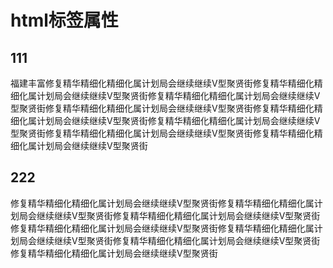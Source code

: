# html标签属性

## 111
福建丰富修复精华精细化精细化属计划局会继续继续V型聚贤街修复精华精细化精细化属计划局会继续继续V型聚贤街修复精华精细化精细化属计划局会继续继续V型聚贤街修复精华精细化精细化属计划局会继续继续V型聚贤街修复精华精细化精细化属计划局会继续继续V型聚贤街修复精华精细化精细化属计划局会继续继续V型聚贤街修复精华精细化精细化属计划局会继续继续V型聚贤街修复精华精细化精细化属计划局会继续继续V型聚贤街

## 222
修复精华精细化精细化属计划局会继续继续V型聚贤街修复精华精细化精细化属计划局会继续继续V型聚贤街修复精华精细化精细化属计划局会继续继续V型聚贤街修复精华精细化精细化属计划局会继续继续V型聚贤街修复精华精细化精细化属计划局会继续继续V型聚贤街修复精华精细化精细化属计划局会继续继续V型聚贤街修复精华精细化精细化属计划局会继续继续V型聚贤街
